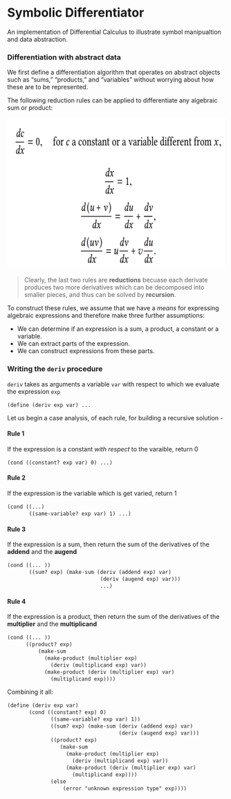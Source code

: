 # Symbolic Differentiator

An implementation of Differential Calculus to illustrate symbol manipualtion and data abstraction.

### Differentiation with abstract data
We first define a differentiation algorithm that operates on abstract objects such as “sums,” “products,” and “variables” without worrying about how these
are to be represented.

The following reduction rules can be applied to differentiate any algebraic sum or product:

<img src= "diff_rules.png" width=650 height=350>


> Clearly, the last two rules are **reductions** becuase each derivate produces two more derivatives which can be decomposed into smaller pieces, and thus can be solved by **recursion**.

To construct these rules, we assume that we have a _means_ for expressing algebraic expressions and therefore make three further assumptions:
* We can determine if an expression is a sum, a product, a constant or a variable.
* We can extract parts of the expression.
* We can construct expressions from these parts.

### Writing the `deriv` procedure
`deriv` takes as arguments a variable `var` with respect to which we evaluate the expression `exp`

```
(define (deriv exp var) ... 
```

Let us begin a case analysis, of each rule, for building a recursive solution - 
#### Rule 1
If the expression is a constant _with respect_ to the varaible, return 0
```
(cond ((constant? exp var) 0) ...)
```
#### Rule 2
If the expression is the variable which is get varied, return 1
```
(cond ((...)
       ((same-variable? exp var) 1) ...)
```
#### Rule 3
If the expression is a sum, then return the sum of the derivatives of the **addend** and the **augend**
```
(cond ((... ))
       ((sum? exp) (make-sum (deriv (addend exp) var)
                              (deriv (augend exp) var)))
                              ...)
```
#### Rule 4
If the expression is a product, then return the sum of the derivatives of the **multiplier** and the **multiplicand**
```
(cond ((... ))
      ((product? exp)
          (make-sum
            (make-product (multiplier exp)
              (deriv (multiplicand exp) var))
            (make-product (deriv (multiplier exp) var)
              (multiplicand exp))))
```

Combining it all:
```
(define (deriv exp var)
       (cond ((constant? exp) 0)
              ((same-variable? exp var) 1))
              ((sum? exp) (make-sum (deriv (addend exp) var)
                                    (deriv (augend exp) var)))
              ((product? exp)
                 (make-sum
                   (make-product (multiplier exp)
                     (deriv (multiplicand exp) var))
                   (make-product (deriv (multiplier exp) var)
                     (multiplicand exp))))
              (else
                  (error "unknown expression type" exp))))
```


